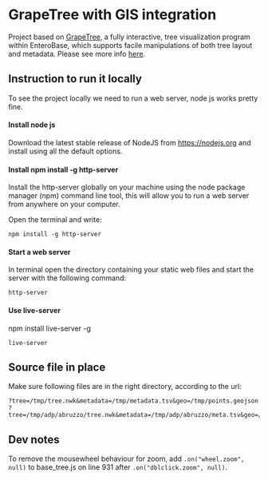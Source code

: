 # GrapeTree with GIS integration

Project based on [GrapeTree](https://github.com/achtman-lab/GrapeTree), a fully interactive, tree visualization program within EnteroBase, which supports facile manipulations of both tree layout and metadata. Please see more info [here](https://enterobase.readthedocs.io/en/latest/grapetree/grapetree-about.html).

## Instruction to run it locally

To see the project locally we need to run a web server, node js works pretty fine.

#### Install node js

Download the latest stable release of NodeJS from https://nodejs.org and install using all the default options.

#### Install npm install -g http-server

Install the http-server globally on your machine using the node package manager (npm) command line tool, this will allow you to run a web server from anywhere on your computer.

Open the terminal and write:

`npm install -g http-server`

#### Start a web server

In terminal open the directory containing your static web files and start the server with the following command:

`http-server`

#### Use live-server

npm install live-server -g

`live-server`

## Source file in place

Make sure following files are in the right directory, according to the url:

```
?tree=/tmp/tree.nwk&metadata=/tmp/metadata.tsv&geo=/tmp/points.geojson
?tree=/tmp/adp/abruzzo/tree.nwk&metadata=/tmp/adp/abruzzo/meta.tsv&geo=/tmp/adp/abruzzo/points.geojson
```

## Dev notes

 To remove the mousewheel behaviour for zoom, add `.on("wheel.zoom", null)` to base_tree.js on line 931 after `.on("dblclick.zoom", null)`. 


